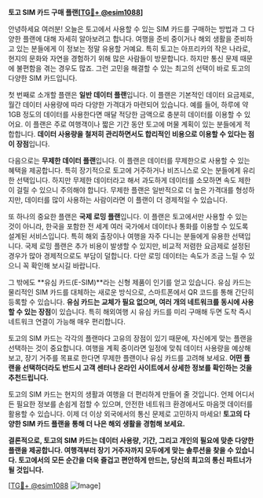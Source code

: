**토고 SIM 카드 구매 플랜[[TG💪+ @esim1088](https://t.me/s/esim1088)]**

안녕하세요 여러분! 오늘은 토고에서 사용할 수 있는 SIM 카드를 구매하는 방법과 그 다양한 플랜에 대해 자세히 알아보려고 합니다. 여행을 준비 중이거나 해외 생활을 준비하고 있는 분들에게 이 정보는 정말 유용할 거예요. 특히 토고는 아프리카의 작은 나라로, 현지의 문화와 자연을 경험하기 위해 많은 사람들이 방문합니다. 하지만 통신 문제 때문에 불편함을 겪는 경우도 많죠. 그런 고민을 해결할 수 있는 최고의 선택이 바로 토고의 다양한 SIM 카드입니다.

첫 번째로 소개할 플랜은 **일반 데이터 플랜**입니다. 이 플랜은 기본적인 데이터 요금제로, 월간 데이터 사용량에 따라 다양한 가격대가 마련되어 있습니다. 예를 들어, 하루에 약 1GB 정도의 데이터를 사용한다면 매달 적당한 금액으로 충분히 데이터를 이용할 수 있어요. 이 플랜은 주로 여행객이나 짧은 기간 동안 토고에 머물 계획이 있는 분들에게 적합합니다. **데이터 사용량을 철저히 관리하면서도 합리적인 비용으로 이용할 수 있다는 점이 장점**입니다.

다음으로는 **무제한 데이터 플랜**입니다. 이 플랜은 데이터를 무제한으로 사용할 수 있는 혜택을 제공합니다. 특히 장기적으로 토고에 거주하거나 비즈니스로 오는 분들에게 유리한 선택입니다. 하지만 무제한 데이터라고 해서 과도하게 데이터를 소모하면 속도 제한이 걸릴 수 있으니 주의해야 합니다. 무제한 플랜은 일반적으로 더 높은 가격대를 형성하지만, 데이터를 많이 사용하는 사람이라면 이 플랜이 더 경제적일 수 있습니다.

또 하나의 중요한 플랜은 **국제 로밍 플랜**입니다. 이 플랜은 토고에서만 사용할 수 있는 것이 아니라, 한국을 포함한 전 세계 여러 국가에서 데이터나 통화를 이용할 수 있도록 설계된 서비스입니다. 특히 해외 출장이나 여행을 자주 다니는 분들에게 유용한 선택입니다. 국제 로밍 플랜은 추가 비용이 발생할 수 있지만, 비교적 저렴한 요금제로 설정된 경우가 많아 경제적으로도 부담이 덜합니다. 다만 로밍 데이터는 속도가 조금 느릴 수 있으니 꼭 확인해 보시길 바랍니다.

그 밖에도 **유심 카드(E-SIM)**라는 신형 제품이 인기를 얻고 있습니다. 유심 카드는 물리적인 SIM 카드를 대체하는 새로운 방식으로, 스마트폰에서 QR 코드를 통해 간단히 등록할 수 있습니다. **유심 카드는 교체가 필요 없으며, 여러 개의 네트워크를 동시에 사용할 수 있는 장점**이 있습니다. 특히 해외여행 시 유심 카드를 미리 구매해 두면 도착 즉시 네트워크 연결이 가능해 매우 편리합니다.

토고의 SIM 카드는 각각의 플랜마다 고유의 장점이 있기 때문에, 자신에게 맞는 플랜을 선택하는 것이 중요합니다. 여행을 계획 중이라면 일정에 맞춰 데이터 사용량을 예상해보고, 장기 거주를 목표로 한다면 무제한 플랜이나 유심 카드를 고려해 보세요. **어떤 플랜을 선택하더라도 반드시 고객 센터나 온라인 사이트에서 상세한 정보를 확인하는 것을 추천드립니다.**

토고의 SIM 카드는 현지의 생활과 여행을 더 편리하게 만들어 줄 것입니다. 언제 어디서든 필요한 정보를 손쉽게 접할 수 있으며, 안전한 네트워크 환경에서도 마음껏 데이터를 활용할 수 있습니다. 이제 더 이상 외국에서의 통신 문제로 고민하지 마세요! **토고의 다양한 SIM 카드 플랜을 통해 더 나은 해외 생활을 경험해 보세요.**

**결론적으로, 토고의 SIM 카드는 데이터 사용량, 기간, 그리고 개인의 필요에 맞춘 다양한 플랜을 제공합니다. 여행객부터 장기 거주자까지 모두에게 맞는 솔루션을 찾을 수 있습니다. 토고에서의 모든 순간을 더욱 즐겁고 편안하게 만드는, 당신의 최고의 통신 파트너가 될 것입니다.**

[[TG💪+ @esim1088](https://t.me/s/esim1088) ![Image](https://i.postimg.cc/Y0z9fWf4/image.png)]